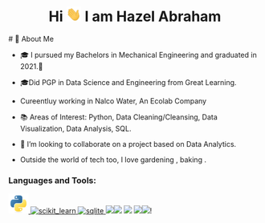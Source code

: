 <h1 align="center">Hi <img src="https://raw.githubusercontent.com/ABSphreak/ABSphreak/master/gifs/Hi.gif" width="30px"> I am Hazel Abraham</a></h1>
# 🚀 About Me


 * 🎓 I pursued my Bachelors in Mechanical Engineering and graduated in 2021.👀
 * 🎓Did PGP in Data Science and Engineering from Great Learning.
 * Cureentluy working in Nalco Water, An Ecolab Company

* 📚 Areas of Interest: Python, Data Cleaning/Cleansing, Data Visualization, Data Analysis, SQL.
 * 💞️ I’m looking to collaborate on a project based on Data Analytics.
* Outside the world of tech too, I love gardening , baking   .




<h3 align="left">Languages and Tools:</h3>

 <a href="https://www.python.org" target="_blank"> <img src="https://raw.githubusercontent.com/devicons/devicon/master/icons/python/python-original.svg" alt="python" width="40" height="40"/> </a> <a href="https://scikit-learn.org/" target="_blank"> <img src="https://upload.wikimedia.org/wikipedia/commons/0/05/Scikit_learn_logo_small.svg" alt="scikit_learn" width="40" height="40"/> </a> <a href="https://www.sqlite.org/" target="_blank"> <img src="https://www.vectorlogo.zone/logos/sqlite/sqlite-icon.svg" alt="sqlite" width="40" height="40"/> </a> <img src="https://img.shields.io/badge/-Pandas-150458?style=flat&logo=Pandas&link=https://github.com/Quananhle/Python-AWS-TradingAI"><img src="https://img.shields.io/badge/-Numpy-lightgray?style=flat&logo=Numpy&logoColor=white&link=https://github.com/Quananhle/Python-AWS-TradingAI"> <img src="https://img.shields.io/badge/-Matplotlib-black?style=flat&logo=Matplotlib&logoColor=white&link=https://github.com/Quananhle/Python-AWS-TradingAI"> <img src ="https://img.shields.io/badge/scikit_learn-F7931E?style=for-the-badge&logo=scikit-learn&logoColor=white"><img src ="https://img.shields.io/badge/Jupyter-F37626.svg?&style=for-the-badge&logo=Jupyter&logoColor=white">!





















<!---
HazelAbraham/HazelAbraham is a ✨ special ✨ repository because its `README.md` (this file) appears on your GitHub profile.
You can click the Preview link to take a look at your changes.
--->
